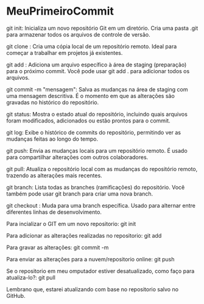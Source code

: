 # MeuPrimeiroCommit
git init: Inicializa um novo repositório Git em um diretório. Cria uma pasta .git para armazenar todos os arquivos de controle de versão.

git clone <url>: Cria uma cópia local de um repositório remoto. Ideal para começar a trabalhar em projetos já existentes.

git add <arquivo>: Adiciona um arquivo específico à área de staging (preparação) para o próximo commit. Você pode usar git add . para adicionar todos os arquivos.

git commit -m "mensagem": Salva as mudanças na área de staging com uma mensagem descritiva. É o momento em que as alterações são gravadas no histórico do repositório.

git status: Mostra o estado atual do repositório, incluindo quais arquivos foram modificados, adicionados ou estão prontos para o commit.

git log: Exibe o histórico de commits do repositório, permitindo ver as mudanças feitas ao longo do tempo.

git push: Envia as mudanças locais para um repositório remoto. É usado para compartilhar alterações com outros colaboradores.

git pull: Atualiza o repositório local com as mudanças do repositório remoto, trazendo as alterações mais recentes.

git branch: Lista todas as branches (ramificações) do repositório. Você também pode usar git branch <nome> para criar uma nova branch.

git checkout <branch>: Muda para uma branch específica. Usado para alternar entre diferentes linhas de desenvolvimento.

Para incializar o GIT em um novo repositorio: git init 

Para adicionar as alterações realizadas no repositorio: git add

Para gravar as alterações: git commit -m

Para enviar as alterações para a nuvem/repositorio online: git push

Se o repositorio em meu omputador estiver desatualizado, como faço para atualiza-lo?: git pull  

Lembrano que, estarei atualizando com base no repositorio salvo no GitHub.

